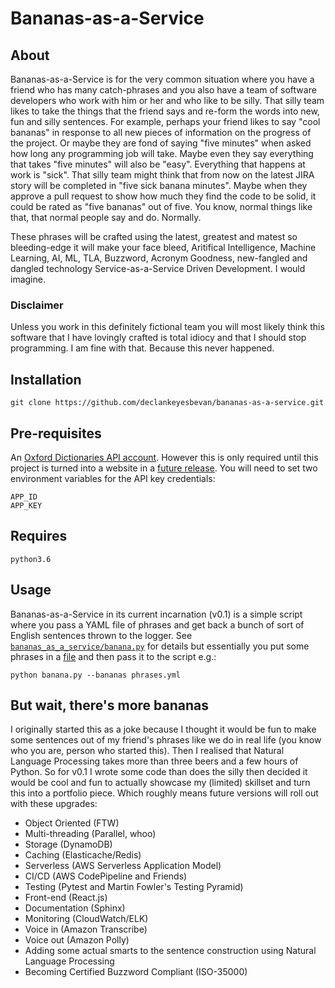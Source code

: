 # Bananas-as-a-Service

## About 
Bananas-as-a-Service is for the very common situation where you have a friend who has many
catch-phrases and you also have a team of software developers who work with him or her and who like
to be silly. That silly team likes to take the things that the friend says and re-form the words
into new, fun and silly sentences. For example, perhaps your friend likes to say "cool bananas" in
response to all new pieces of information on the progress of the project. Or maybe they are fond of
saying "five minutes" when asked how long any programming job will take. Maybe even they say
everything that takes "five minutes" will also be "easy". Everything that happens at work is "sick".
That silly team might think that from now on the latest JIRA story will be completed in "five sick
banana minutes". Maybe when they approve a pull request to show how much they find the code to be
solid, it could be rated as "five bananas" out of five. You know, normal things like that, that
normal people say and do. Normally.

These phrases will be crafted using the latest, greatest and matest so bleeding-edge it will make
your face bleed, Aritifical Intelligence, Machine Learning, AI, ML, TLA, Buzzword, Acronym Goodness,
new-fangled and dangled technology Service-as-a-Service Driven Development. I would imagine.

### Disclaimer
Unless you work in this definitely fictional team you will most likely think this
software that I have lovingly crafted is total idiocy and that I should stop programming. I am fine
with that. Because this never happened.

## Installation

    git clone https://github.com/declankeyesbevan/bananas-as-a-service.git

## Pre-requisites
An [Oxford Dictionaries API account](https://developer.oxforddictionaries.com). However this is only required until this project is turned into a website in a [future release](#but-wait-theres-more-bananas). You will need to set two environment variables for the API key credentials:

    APP_ID
    APP_KEY

## Requires

    python3.6

## Usage
Bananas-as-a-Service in its current incarnation (v0.1) is a simple script where you pass a YAML file
of phrases and get back a bunch of sort of English sentences thrown to the logger. See [`bananas_as_a_service/banana.py`](bananas_as_a_service/banana.py)
for details but essentially you put some phrases in a [file](tests/phrases.yml) and then pass it to the script e.g.:

    python banana.py --bananas phrases.yml

## But wait, there's more bananas
I originally started this as a joke because I thought it would be fun to make some sentences out of
my friend's phrases like we do in real life (you know who you are, person who started this). Then I
realised that Natural Language Processing takes more than three beers and a few hours of Python. So
for v0.1 I wrote some code than does the silly then decided it would be cool and fun to actually
showcase my (limited) skillset and turn this into a portfolio piece. Which roughly means future
versions will roll out with these upgrades:

- Object Oriented (FTW)
- Multi-threading (Parallel, whoo)
- Storage (DynamoDB)
- Caching (Elasticache/Redis)
- Serverless (AWS Serverless Application Model)
- CI/CD (AWS CodePipeline and Friends)
- Testing (Pytest and Martin Fowler's Testing Pyramid)
- Front-end (React.js)
- Documentation (Sphinx)
- Monitoring (CloudWatch/ELK)
- Voice in (Amazon Transcribe)
- Voice out (Amazon Polly)
- Adding some actual smarts to the sentence construction using Natural Language Processing
- Becoming Certified Buzzword Compliant (ISO-35000)
